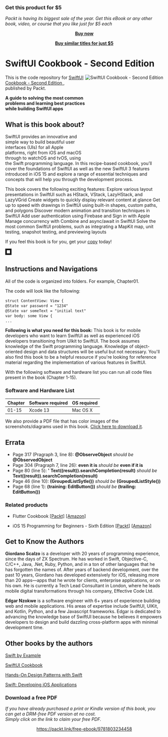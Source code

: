 
### Get this product for $5

<i>Packt is having its biggest sale of the year. Get this eBook or any other book, video, or course that you like just for $5 each</i>


<b><p align='center'>[Buy now](https://packt.link/9781803234458)</p></b>


<b><p align='center'>[Buy similar titles for just $5](https://subscription.packtpub.com/search)</p></b>


# SwiftUI Cookbook - Second Edition 

<a href="https://www.packtpub.com/product/swiftui-cookbook-second-edition/9781803234458?utm_source=github&utm_medium=repository&utm_campaign=9781803234458"><img src="https://static.packt-cdn.com/products/9781803234458/cover/smaller" alt="SwiftUI Cookbook - Second Edition " height="256px" align="right"></a>

This is the code repository for [SwiftUI Cookbook - Second Edition ](https://www.packtpub.com/product/swiftui-cookbook-second-edition/9781803234458?utm_source=github&utm_medium=repository&utm_campaign=9781803234458), published by Packt.

**A guide to solving the most common problems and learning best practices while building SwiftUI apps**

## What is this book about?
SwiftUI provides an innovative and simple way to build beautiful user interfaces (UIs) for all Apple platforms, right from iOS and macOS through to watchOS and tvOS, using the Swift programming language. In this recipe-based cookbook, you’ll cover the foundations of SwiftUI as well as the new SwiftUI 3 features introduced in iOS 15 and explore a range of essential techniques and concepts that will help you through the development process. 

This book covers the following exciting features:
Explore various layout presentations in SwiftUI such as HStack, VStack, LazyHStack, and LazyVGrid
Create widgets to quickly display relevant content at glance
Get up to speed with drawings in SwiftUI using built-in shapes, custom paths, and polygons
Discover modern animation and transition techniques in SwiftUI
Add user authentication using Firebase and Sign in with Apple
Manage concurrency with Combine and async/await in SwiftUI
Solve the most common SwiftUI problems, such as integrating a MapKit map, unit testing, snapshot testing, and previewing layouts

If you feel this book is for you, get your [copy](https://www.amazon.com/SwiftUI-Cookbook-problems-learning-practices-dp-1803234458/dp/1803234458/ref=mt_other?_encoding=UTF8&me=&qid=1636113006) today!

<a href="https://www.packtpub.com/?utm_source=github&utm_medium=banner&utm_campaign=GitHubBanner"><img src="https://raw.githubusercontent.com/PacktPublishing/GitHub/master/GitHub.png" 
alt="https://www.packtpub.com/" border="5" /></a>

## Instructions and Navigations
All of the code is organized into folders. For example, Chapter01.

The code will look like the following:
```
struct ContentView: View {
@State var password = "1234"
@State var someText = "initial text"
var body: some View {
...
```

**Following is what you need for this book:**
This book is for mobile developers who want to learn SwiftUI as well as experienced iOS developers transitioning from UIkit to SwiftUI. The book assumes knowledge of the Swift programming language. Knowledge of object-oriented design and data structures will be useful but not necessary. You'll also find this book to be a helpful resource if you're looking for reference material regarding the implementation of various features in SwiftUI.

With the following software and hardware list you can run all code files present in the book (Chapter 1-15).
### Software and Hardware List
| Chapter | Software required | OS required |
| -------- | ------------------------------------ | ----------------------------------- |
| 01-15 | Xcode 13 | Mac OS X |

We also provide a PDF file that has color images of the screenshots/diagrams used in this book. [Click here to download it](https://static.packt-cdn.com/downloads/9781803234458_ColorImages.pdf).

## Errata
* Page 317 (Pragraph 3, line 8): **@ObserveObject** _should be_ **@ObservedObject**
* Page 304 (Pragraph 7, line 26): **even it is** _should be_ **even if it is**
* Page 80 (line 5): **' Text((result)).searchCompletion(result)** _should be_ **Text((result)).searchCompletion(result)**
* Page 46 (line 10): **(GroupedListSytle())** _should be_ **(GroupedListStyle())**
* Page 68 (line 1): **(training: EditButton())** _should be_ **(trailing: EditButton())**

### Related products
* Flutter Cookbook  [[Packt]](https://www.packtpub.com/product/flutter-cookbook/9781838823382?utm_source=github&utm_medium=repository&utm_campaign=9781838823382) [[Amazon]](https://www.amazon.in/Google-Flutter-Cookbook-techniques-development/dp/1838823387)

* iOS 15 Programming for Beginners - Sixth Edition  [[Packt]](https://www.packtpub.com/product/ios-15-programming-for-beginners-sixth-edition/9781801811248?utm_source=github&utm_medium=repository&utm_campaign=9781801811248) [[Amazon]](https://www.amazon.in/iOS-Programming-Beginners-Kickstart-development/dp/1801811245)

## Get to Know the Authors
**Giordano Scalzo** is a developer with 20 years of programming experience, since the days of ZX Spectrum. He has worked in Swift, Objective-C, C/C++, Java, .Net, Ruby, Python, and in a ton of other languages that he has forgotten the names of. After years of backend development, over the past 10 years, Giordano has developed extensively for iOS, releasing more than 20 apps—apps that he wrote for clients, enterprise applications, or on his own. He is currently a Tech Lead Consultant in London, where he leads mobile digital transformations through his company, Effective Code Ltd.

**Edgar Nzokwe** is a software engineer with 6+ years of experience building web and mobile applications. His areas of expertise include SwiftUI, UIKit, and Kotlin, Python, and a few Javascript frameworks. Edgar is dedicated to advancing the knowledge base of SwiftUI because he believes it empowers developers to design and build dazzling cross-platform apps with minimal development time.


## Other books by the authors
[Swift by Example ](https://www.packtpub.com/product/swift-by-example/9781785284700?utm_source=github&utm_medium=repository&utm_campaign=9781785284700)

[SwiftUI Cookbook ](https://www.packtpub.com/product/swiftui-cookbook/9781838981860?utm_source=github&utm_medium=repository&utm_campaign=9781838981860)

[Hands-On Design Patterns with Swift](https://www.packtpub.com/product/hands-on-design-patterns-with-swift/9781789135565)

[Swift: Developing iOS Applications](https://www.packtpub.com/product/swift-developing-ios-applications/9781787120242)

### Download a free PDF

 <i>If you have already purchased a print or Kindle version of this book, you can get a DRM-free PDF version at no cost.<br>Simply click on the link to claim your free PDF.</i>
<p align="center"> <a href="https://packt.link/free-ebook/9781803234458">https://packt.link/free-ebook/9781803234458 </a> </p>